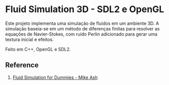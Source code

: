 # Fluid Simulation 3D - SDL2 e OpenGL

Este projeto implementa uma simulação de fluidos em um ambiente 3D. A simulação baseia-se em um método de diferenças finitas para resolver as equações de Navier-Stokes, com ruído Perlin adicionado para gerar uma textura inicial e efeitos.

Feito em C++, OpenGL e SDL2.


## Reference

1. [Fluid Simulation for Dummies - Mike Ash](https://mikeash.com/pyblog/fluid-simulation-for-dummies.html)